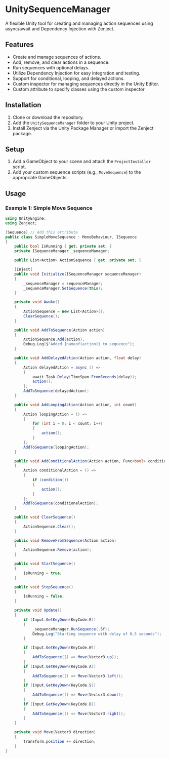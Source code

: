# UnitySequenceManager

A flexible Unity tool for creating and managing action sequences using async/await and Dependency Injection with Zenject.

## Features

- Create and manage sequences of actions.
- Add, remove, and clear actions in a sequence.
- Run sequences with optional delays.
- Utilize Dependency Injection for easy integration and testing.
- Support for conditional, looping, and delayed actions.
- Custom inspector for managing sequences directly in the Unity Editor.
- Custom attribute to specify classes using the custom inspector

## Installation

1. Clone or download the repository.
2. Add the `UnitySequenceManager` folder to your Unity project.
3. Install Zenject via the Unity Package Manager or import the Zenject package.

## Setup

1. Add a GameObject to your scene and attach the `ProjectInstaller` script.
2. Add your custom sequence scripts (e.g., `MoveSequence`) to the appropriate GameObjects.

## Usage

### Example 1: Simple Move Sequence

```csharp
using UnityEngine;
using Zenject;

[Sequence] // Add this attribute
public class SimpleMoveSequence : MonoBehaviour, ISequence
{
    public bool IsRunning { get; private set; }
    private ISequenceManager _sequenceManager;

    public List<Action> ActionSequence { get; private set; }

    [Inject]
    public void Initialize(ISequenceManager sequenceManager)
    {
        _sequenceManager = sequenceManager;
        _sequenceManager.SetSequence(this);
    }

    private void Awake()
    {
        ActionSequence = new List<Action>();
        ClearSequence();
    }

    public void AddToSequence(Action action)
    {
        ActionSequence.Add(action);
        Debug.Log($"Added {nameof(action)} to sequence");
    }

    public void AddDelayedAction(Action action, float delay)
    {
        Action delayedAction = async () =>
        {
            await Task.Delay(TimeSpan.FromSeconds(delay));
            action();
        };
        AddToSequence(delayedAction);
    }

    public void AddLoopingAction(Action action, int count)
    {
        Action loopingAction = () =>
        {
            for (int i = 0; i < count; i++)
            {
                action();
            }
        };
        AddToSequence(loopingAction);
    }

    public void AddConditionalAction(Action action, Func<bool> condition)
    {
        Action conditionalAction = () =>
        {
            if (condition())
            {
                action();
            }
        };
        AddToSequence(conditionalAction);
    }

    public void ClearSequence()
    {
        ActionSequence.Clear();
    }

    public void RemoveFromSequence(Action action)
    {
        ActionSequence.Remove(action);
    }

    public void StartSequence()
    {
        IsRunning = true;
    }

    public void StopSequence()
    {
        IsRunning = false;
    }

    private void Update()
    {
        if (Input.GetKeyDown(KeyCode.E))
        {
            _sequenceManager.RunSequence(.5f);
            Debug.Log("Starting sequence with delay of 0.5 seconds");
        }

        if (Input.GetKeyDown(KeyCode.W))
        {
            AddToSequence(() => Move(Vector3.up));
        }
        if (Input.GetKeyDown(KeyCode.A))
        {
            AddToSequence(() => Move(Vector3.left));
        }
        if (Input.GetKeyDown(KeyCode.S))
        {
            AddToSequence(() => Move(Vector3.down));
        }
        if (Input.GetKeyDown(KeyCode.D))
        {
            AddToSequence(() => Move(Vector3.right));
        }
    }

    private void Move(Vector3 direction)
    {
        transform.position += direction;
    }
}
